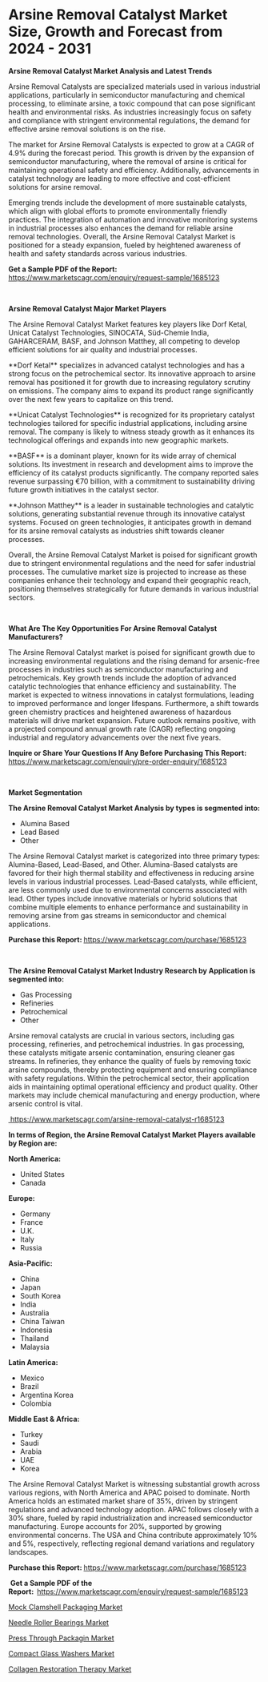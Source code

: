 <p><h1>Arsine Removal Catalyst Market Size, Growth and Forecast from 2024 - 2031</h1></p><p><strong>Arsine Removal Catalyst Market Analysis and Latest Trends</strong></p>
<p><p>Arsine Removal Catalysts are specialized materials used in various industrial applications, particularly in semiconductor manufacturing and chemical processing, to eliminate arsine, a toxic compound that can pose significant health and environmental risks. As industries increasingly focus on safety and compliance with stringent environmental regulations, the demand for effective arsine removal solutions is on the rise.</p><p>The market for Arsine Removal Catalysts is expected to grow at a CAGR of 4.9% during the forecast period. This growth is driven by the expansion of semiconductor manufacturing, where the removal of arsine is critical for maintaining operational safety and efficiency. Additionally, advancements in catalyst technology are leading to more effective and cost-efficient solutions for arsine removal.</p><p>Emerging trends include the development of more sustainable catalysts, which align with global efforts to promote environmentally friendly practices. The integration of automation and innovative monitoring systems in industrial processes also enhances the demand for reliable arsine removal technologies. Overall, the Arsine Removal Catalyst Market is positioned for a steady expansion, fueled by heightened awareness of health and safety standards across various industries.</p></p>
<p><strong>Get a Sample PDF of the Report:&nbsp;</strong> <a href="https://www.marketscagr.com/enquiry/request-sample/1685123?utm_campaign=1126&utm_medium=2&utm_source=Github&utm_content=ia&utm_term=16102024&utm_id=arsine-removal-catalyst">https://www.marketscagr.com/enquiry/request-sample/1685123</a></p>
<p>&nbsp;</p>
<p><strong>Arsine Removal Catalyst Major Market Players</strong></p>
<p><p>The Arsine Removal Catalyst Market features key players like Dorf Ketal, Unicat Catalyst Technologies, SINOCATA, Süd-Chemie India, GAHARCERAM, BASF, and Johnson Matthey, all competing to develop efficient solutions for air quality and industrial processes.</p><p>**Dorf Ketal** specializes in advanced catalyst technologies and has a strong focus on the petrochemical sector. Its innovative approach to arsine removal has positioned it for growth due to increasing regulatory scrutiny on emissions. The company aims to expand its product range significantly over the next few years to capitalize on this trend.</p><p>**Unicat Catalyst Technologies** is recognized for its proprietary catalyst technologies tailored for specific industrial applications, including arsine removal. The company is likely to witness steady growth as it enhances its technological offerings and expands into new geographic markets.</p><p>**BASF** is a dominant player, known for its wide array of chemical solutions. Its investment in research and development aims to improve the efficiency of its catalyst products significantly. The company reported sales revenue surpassing €70 billion, with a commitment to sustainability driving future growth initiatives in the catalyst sector.</p><p>**Johnson Matthey** is a leader in sustainable technologies and catalytic solutions, generating substantial revenue through its innovative catalyst systems. Focused on green technologies, it anticipates growth in demand for its arsine removal catalysts as industries shift towards cleaner processes.</p><p>Overall, the Arsine Removal Catalyst Market is poised for significant growth due to stringent environmental regulations and the need for safer industrial processes. The cumulative market size is projected to increase as these companies enhance their technology and expand their geographic reach, positioning themselves strategically for future demands in various industrial sectors.</p></p>
<p>&nbsp;</p>
<p><strong>What Are The Key Opportunities For Arsine Removal Catalyst Manufacturers?</strong></p>
<p><p>The Arsine Removal Catalyst market is poised for significant growth due to increasing environmental regulations and the rising demand for arsenic-free processes in industries such as semiconductor manufacturing and petrochemicals. Key growth trends include the adoption of advanced catalytic technologies that enhance efficiency and sustainability. The market is expected to witness innovations in catalyst formulations, leading to improved performance and longer lifespans. Furthermore, a shift towards green chemistry practices and heightened awareness of hazardous materials will drive market expansion. Future outlook remains positive, with a projected compound annual growth rate (CAGR) reflecting ongoing industrial and regulatory advancements over the next five years.</p></p>
<p><strong>Inquire or Share Your Questions If Any Before Purchasing This Report:</strong> <a href="https://www.marketscagr.com/enquiry/pre-order-enquiry/1685123?utm_campaign=1126&utm_medium=2&utm_source=Github&utm_content=ia&utm_term=16102024&utm_id=arsine-removal-catalyst">https://www.marketscagr.com/enquiry/pre-order-enquiry/1685123</a></p>
<p>&nbsp;</p>
<p><strong>Market Segmentation</strong></p>
<p><strong>The Arsine Removal Catalyst Market Analysis by types is segmented into:</strong></p>
<p><ul><li>Alumina Based</li><li>Lead Based</li><li>Other</li></ul></p>
<p><p>The Arsine Removal Catalyst market is categorized into three primary types: Alumina-Based, Lead-Based, and Other. Alumina-Based catalysts are favored for their high thermal stability and effectiveness in reducing arsine levels in various industrial processes. Lead-Based catalysts, while efficient, are less commonly used due to environmental concerns associated with lead. Other types include innovative materials or hybrid solutions that combine multiple elements to enhance performance and sustainability in removing arsine from gas streams in semiconductor and chemical applications.</p></p>
<p><strong>Purchase this Report:&nbsp;</strong><a href="https://www.marketscagr.com/purchase/1685123?utm_campaign=1126&utm_medium=2&utm_source=Github&utm_content=ia&utm_term=16102024&utm_id=arsine-removal-catalyst">https://www.marketscagr.com/purchase/1685123</a></p>
<p>&nbsp;</p>
<p><strong>The Arsine Removal Catalyst Market Industry Research by Application is segmented into:</strong></p>
<p><ul><li>Gas Processing</li><li>Refineries</li><li>Petrochemical</li><li>Other</li></ul></p>
<p><p>Arsine removal catalysts are crucial in various sectors, including gas processing, refineries, and petrochemical industries. In gas processing, these catalysts mitigate arsenic contamination, ensuring cleaner gas streams. In refineries, they enhance the quality of fuels by removing toxic arsine compounds, thereby protecting equipment and ensuring compliance with safety regulations. Within the petrochemical sector, their application aids in maintaining optimal operational efficiency and product quality. Other markets may include chemical manufacturing and energy production, where arsenic control is vital.</p></p>
<p><a href="https://www.marketscagr.com/arsine-removal-catalyst-r1685123?utm_campaign=1126&utm_medium=2&utm_source=Github&utm_content=ia&utm_term=16102024&utm_id=arsine-removal-catalyst">&nbsp;https://www.marketscagr.com/arsine-removal-catalyst-r1685123</a></p>
<p><strong>In terms of Region, the Arsine Removal Catalyst Market Players available by Region are:</strong></p>
<p>
    <p> <strong> North America: </strong>
        <ul>
            <li>United States</li>
            <li>Canada</li>
        </ul>
        </p> 
    <p> <strong> Europe: </strong>
        <ul>
            <li>Germany</li>
            <li>France</li>
            <li>U.K.</li>
            <li>Italy</li>
            <li>Russia</li>
        </ul>
        </p> 
    <p> <strong> Asia-Pacific: </strong>
        <ul>
            <li>China</li>
            <li>Japan</li>
            <li>South Korea</li>
            <li>India</li>
            <li>Australia</li>
            <li>China Taiwan</li>
            <li>Indonesia</li>
            <li>Thailand</li>
            <li>Malaysia</li>
        </ul>
        </p> 
    <p> <strong> Latin America: </strong>
        <ul>
            <li>Mexico</li>
            <li>Brazil</li>
            <li>Argentina Korea</li>
            <li>Colombia</li>
        </ul>
        </p> 
    <p> <strong> Middle East & Africa: </strong>
        <ul>
            <li>Turkey</li>
            <li>Saudi</li>
            <li>Arabia</li>
            <li>UAE</li>
            <li>Korea</li>
        </ul>
    </p>
    </p>
<p><p>The Arsine Removal Catalyst Market is witnessing substantial growth across various regions, with North America and APAC poised to dominate. North America holds an estimated market share of 35%, driven by stringent regulations and advanced technology adoption. APAC follows closely with a 30% share, fueled by rapid industrialization and increased semiconductor manufacturing. Europe accounts for 20%, supported by growing environmental concerns. The USA and China contribute approximately 10% and 5%, respectively, reflecting regional demand variations and regulatory landscapes.</p></p>
<p><strong>Purchase this Report: </strong><a href="https://www.marketscagr.com/purchase/1685123?utm_campaign=1126&utm_medium=2&utm_source=Github&utm_content=ia&utm_term=16102024&utm_id=arsine-removal-catalyst">https://www.marketscagr.com/purchase/1685123</a></p>
<p>&nbsp;<strong>Get a Sample PDF of the Report:&nbsp;&nbsp;</strong><a href="https://www.marketscagr.com/enquiry/request-sample/1685123?utm_campaign=1126&utm_medium=2&utm_source=Github&utm_content=ia&utm_term=16102024&utm_id=arsine-removal-catalyst">https://www.marketscagr.com/enquiry/request-sample/1685123</a></p>
<p><strong></strong></p>
<p><p><a href="https://github.com/tealewe4ey/Market-Research-Report-List-1/blob/main/mock-clamshell-packaging-market.md?utm_campaign=1126&utm_medium=2&utm_source=Github&utm_content=ia&utm_term=16102024&utm_id=arsine-removal-catalyst">Mock Clamshell Packaging Market</a></p><p><a href="https://www.linkedin.com/pulse/charting-future-comprehensive-analysis-global-needle-roller-i5txc?trk=public_post_embed_feed-article-content&utm_campaign=1126&utm_medium=2&utm_source=Github&utm_content=ia&utm_term=16102024&utm_id=arsine-removal-catalyst">Needle Roller Bearings Market</a></p><p><a href="https://github.com/pzutterh2/Market-Research-Report-List-1/blob/main/press-through-packagin-market.md?utm_campaign=1126&utm_medium=2&utm_source=Github&utm_content=ia&utm_term=16102024&utm_id=arsine-removal-catalyst">Press Through Packagin Market</a></p><p><a href="https://www.linkedin.com/pulse/surfing-compact-glass-washers-wave-riding-market-currents-2031-2fpdc?trk=public_post_embed_feed-article-content&utm_campaign=1126&utm_medium=2&utm_source=Github&utm_content=ia&utm_term=16102024&utm_id=arsine-removal-catalyst">Compact Glass Washers Market</a></p><p><a href="https://www.linkedin.com/pulse/collagen-restoration-therapy-market-evolution-global-trends-regional-dzjic?trk=public_post_embed_feed-article-content&utm_campaign=1126&utm_medium=2&utm_source=Github&utm_content=ia&utm_term=16102024&utm_id=arsine-removal-catalyst">Collagen Restoration Therapy Market</a></p></p>